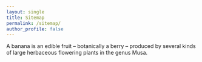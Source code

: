 ```yaml
---
layout: single
title: Sitemap
permalink: /sitemap/
author_profile: false
---
```

A banana is an edible fruit – botanically a berry – produced by several kinds
of large herbaceous flowering plants in the genus Musa.